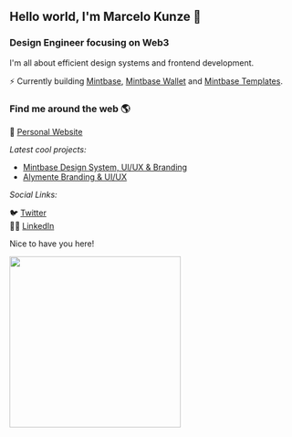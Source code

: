 ## Hello world, I'm Marcelo Kunze 👋

### Design Engineer focusing on Web3

I'm all about efficient design systems and frontend development.

⚡ Currently building [Mintbase](https://www.mintbase.xyz/), [Mintbase Wallet](https://wallet.mintbase.xyz/) and [Mintbase Templates](https://templates.mintbase.xyz/).

### Find me around the web 🌎

🔗 [Personal Website](https://marcelokunze.com/)
    
 *Latest cool projects:*
  - [Mintbase Design System, UI/UX & Branding](https://www.behance.net/gallery/169239729/Mintbase-NFT-Design-System-UIUX-Brand)
  - [Alymente Branding & UI/UX](https://www.behance.net/gallery/107144095/Identidade-Visual-e-App-Alymente)

 *Social Links:*

🐦 [Twitter](https://twitter.com/marcelokunze)  
👨‍💼 [LinkedIn](https://www.linkedin.com/in/marcelo-kunze-6538a3139/)

Nice to have you here!


<a href="https://www.mintbase.xyz/meta/flyingthings.mintbase1.near:550dbf515108475158acd53e684ffd48" target="_blank">
  <img src="https://arweave.net/0_bausFfPb0pPmpkJxwIy-rMOGGjHz7spKigjGvgQ0A" style="width: 300px"/>
</a>
